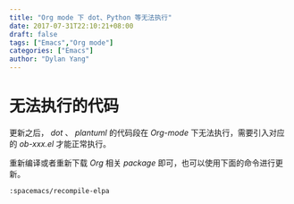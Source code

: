 ```yaml
---
title: "Org mode 下 dot、Python 等无法执行"
date: 2017-07-31T22:10:21+08:00
draft: false
tags: ["Emacs","Org mode"]
categories: ["Emacs"]
author: "Dylan Yang"
---
```


# 无法执行的代码

更新之后， *dot* 、 *plantuml* 的代码段在 *Org-mode* 下无法执行，需要引入对应的 *ob-xxx.el* 才能正常执行。

重新编译或者重新下载 *Org* 相关 *package* 即可，也可以使用下面的命令进行更新。

``` emacs-lisp
:spacemacs/recompile-elpa
```

